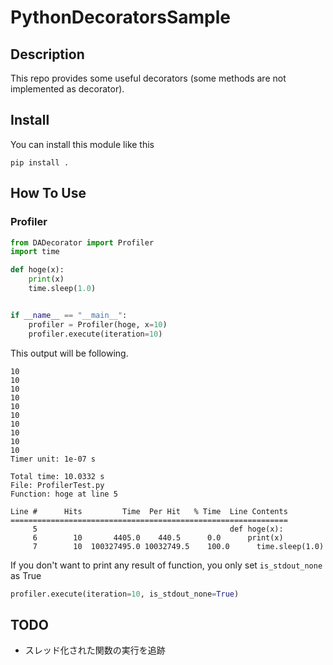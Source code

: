 # PythonDecoratorsSample

## Description
This repo provides some useful decorators (some methods are not implemented as decorator).


## Install
You can install this module like this

```
pip install .
```

## How To Use
### Profiler
```python
from DADecorator import Profiler
import time

def hoge(x):
    print(x)
    time.sleep(1.0)


if __name__ == "__main__":
    profiler = Profiler(hoge, x=10)
    profiler.execute(iteration=10)
```

This output will be following.
```
10
10
10
10
10
10
10
10
10
10
Timer unit: 1e-07 s

Total time: 10.0332 s
File: ProfilerTest.py
Function: hoge at line 5

Line #      Hits         Time  Per Hit   % Time  Line Contents
==============================================================
     5                                           def hoge(x):
     6        10       4405.0    440.5      0.0      print(x)
     7        10  100327495.0 10032749.5    100.0      time.sleep(1.0)
```

If you don't want to print any result of function, you only set `is_stdout_none` as True
```python
profiler.execute(iteration=10, is_stdout_none=True)
```


## TODO
- スレッド化された関数の実行を追跡
